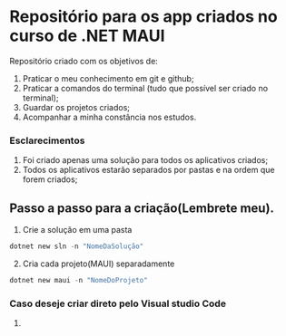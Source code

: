 # Repositório para os app criados no curso de .NET MAUI 
Repositório criado com os objetivos de:
1. Praticar o meu conhecimento em git e github;
2. Praticar a comandos do terminal (tudo que possível ser criado no terminal);
3. Guardar os projetos criados;
4. Acompanhar a minha constância nos estudos.

### Esclarecimentos
1. Foi criado apenas uma solução para todos os aplicativos criados;
2. Todos os aplicativos estarão separados por pastas e na ordem que forem criados;

## Passo a passo para a criação(Lembrete meu).
1. Crie a solução em uma pasta
``` powershell
dotnet new sln -n "NomeDaSolução"
```
2. Cria cada projeto(MAUI) separadamente
``` powershell
dotnet new maui -n "NomeDoProjeto"
```
### Caso deseje criar direto pelo Visual studio Code
1. 
